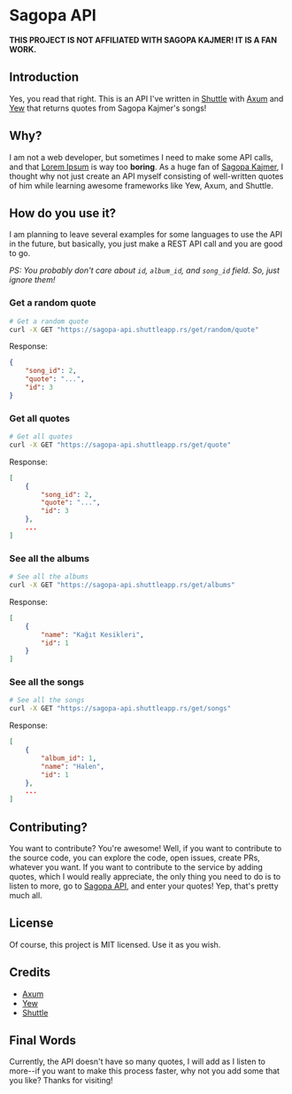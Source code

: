 # Sagopa API

**THIS PROJECT IS NOT AFFILIATED WITH SAGOPA KAJMER! IT IS A FAN WORK.**

## Introduction
Yes, you read that right. This is an API I've written in [Shuttle](https://www.shuttle.rs/) with [Axum](https://axum.rs/) and [Yew](https://yew.rs/) that returns quotes from Sagopa Kajmer's songs!

## Why?
I am not a web developer, but sometimes I need to make some API calls, and that [Lorem Ipsum](https://www.lipsum.com/) is way too **boring**. As a huge fan of [Sagopa Kajmer](https://www.youtube.com/channel/UC-7fJF4x8vV7Ynyp47h-Zow), I thought why not just create an API myself consisting of well-written quotes of him while learning awesome frameworks like Yew, Axum, and Shuttle.

## How do you use it?
I am planning to leave several examples for some languages to use the API in the future, but basically, you just make a REST API call and you are good to go.

_PS: You probably don't care about `id`, `album_id`, and `song_id` field. So, just ignore them!_

### Get a random quote

```bash
# Get a random quote
curl -X GET "https://sagopa-api.shuttleapp.rs/get/random/quote"
```

Response:
```json
{
    "song_id": 2,
    "quote": "...",
    "id": 3
}
```

### Get all quotes

```bash
# Get all quotes
curl -X GET "https://sagopa-api.shuttleapp.rs/get/quote"
```

Response:
```json
[
    {
        "song_id": 2,
        "quote": "...",
        "id": 3
    },
    ...
]
```

### See all the albums

```bash
# See all the albums
curl -X GET "https://sagopa-api.shuttleapp.rs/get/albums"
```

Response:
```json
[
    {
        "name": "Kağıt Kesikleri",
        "id": 1
    }
]
```

### See all the songs

```bash
# See all the songs
curl -X GET "https://sagopa-api.shuttleapp.rs/get/songs"
```

Response:
```json
[
    {
        "album_id": 1,
        "name": "Halen",
        "id": 1
    },
    ...
]
```

## Contributing?
You want to contribute? You're awesome! Well, if you want to contribute to the source code, you can explore the code, open issues, create PRs, whatever you want. If you want to contribute to the service by adding quotes, which I would really appreciate, the only thing you need to do is to listen to more, go to [Sagopa API](https://sagopa-api.shuttleapp.rs/), and enter your quotes! Yep, that's pretty much all.

## License
Of course, this project is MIT licensed. Use it as you wish.

## Credits
- [Axum](https://axum.rs/)
- [Yew](https://yew.rs/)
- [Shuttle](https://www.shuttle.rs/)

## Final Words
Currently, the API doesn't have so many quotes, I will add as I listen to more--if you want to make this process faster, why not you add some that you like? Thanks for visiting!
